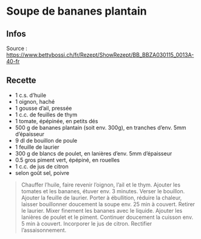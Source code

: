 # Soupe de bananes plantain

## Infos

Source : https://www.bettybossi.ch/fr/Rezept/ShowRezept/BB_BBZA030115_0013A-40-fr

## Recette

-  1 c.s.        d’huile
-  1             oignon, haché
-  1             gousse d’ail, pressée
-  1 c.c.        de feuilles de thym
-  1             tomate, épépinée, en petits dés
-  500 g         de bananes plantain (soit env. 300g), en tranches d’env. 5mm d’épaisseur
-  9 dl          de bouillon de poule
-  1             feuille de laurier
-  300 g         de blancs de poulet, en lanières d’env. 5mm d’épaisseur
-  0.5           gros piment vert, épépiné, en rouelles
-  1 c.c.        de jus de citron
-  selon goût    sel, poivre

> Chauffer l’huile, faire revenir l’oignon, l’ail et le thym.
> Ajouter les tomates et les bananes, étuver env. 3 minutes.
> Verser le bouillon.
> Ajouter la feuille de laurier.
> Porter à ébullition, réduire la chaleur, laisser bouillonner doucement la soupe env. 25 min à couvert.
> Retirer le laurier.
> Mixer finement les bananes avec le liquide.
> Ajouter les lanières de poulet et le piment.
> Continuer doucement la cuisson env. 5 min à couvert.
> Incorporer le jus de citron.
> Rectifier l’assaisonnement.
